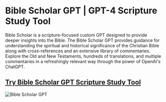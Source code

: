 # Bible Scholar GPT | GPT-4 Scripture Study Tool
Bible Scholar is a scripture-focused custom GPT designed to provide deeper insights into the Bible. The Bible Scholar GPT provides guidance for understanding the spiritual and historical significance of the Christian Bible along with cross-references and an extensive library of commentaries. Explore the Old and New Testaments, hundreds of translations, and multiple commentaries in a refreshingly relevant way through the power of OpenAI's ChatGPT.

## [Try Bible Scholar GPT Scripture Study Tool](https://chat.openai.com/g/g-6JsgCX1ZZ-bible-scholar-in-depth-scripture-study-tool)

<img src="[markdownmonstericon.png](https://files.oaiusercontent.com/file-leahVLcTStZlfR00bVhReQkU?se=2123-12-10T04%3A46%3A14Z&sp=r&sv=2021-08-06&sr=b&rscc=max-age%3D1209600%2C%20immutable&rscd=attachment%3B%20filename%3Dbiblegpt.png&sig=%2BM3nmQvn5SLvRgBweOV6Yc%2BaZhQlnHq3FWKqBQ/xHy8%3D)https://files.oaiusercontent.com/file-leahVLcTStZlfR00bVhReQkU?se=2123-12-10T04%3A46%3A14Z&sp=r&sv=2021-08-06&sr=b&rscc=max-age%3D1209600%2C%20immutable&rscd=attachment%3B%20filename%3Dbiblegpt.png&sig=%2BM3nmQvn5SLvRgBweOV6Yc%2BaZhQlnHq3FWKqBQ/xHy8%3D"
     alt="Bible Scholar GPT" />
